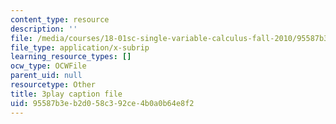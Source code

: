 ```yaml
---
content_type: resource
description: ''
file: /media/courses/18-01sc-single-variable-calculus-fall-2010/95587b3eb2d058c392ce4b0a0b64e8f2_ryLdyDrBfvI.vtt
file_type: application/x-subrip
learning_resource_types: []
ocw_type: OCWFile
parent_uid: null
resourcetype: Other
title: 3play caption file
uid: 95587b3e-b2d0-58c3-92ce-4b0a0b64e8f2
---
```

